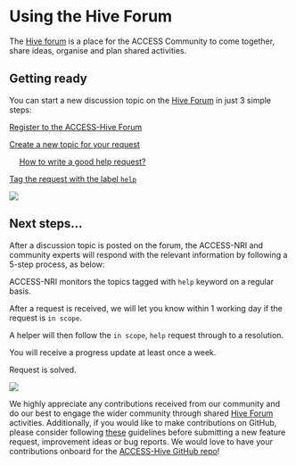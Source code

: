 # Using the Hive Forum

The <a href="https://forum.access-hive.org.au" target="_blank">Hive forum</a> is a place for the ACCESS Community to come together, share ideas, organise and plan shared activities.

## Getting ready

You can start a new discussion topic on the <a href="https://forum.access-hive.org.au" target="_blank">Hive Forum</a> in just 3 simple steps: 

<i class="fa-regular fa-square-check nri-link-color with-padding"></i> <a href="https://forum.access-hive.org.au/docs?topic=884" class="checklist-item bold"> Register to the ACCESS-Hive Forum </a>

<i class="fa-regular fa-square-plus nri-link-color with-padding"></i> <a href="https://forum.access-hive.org.au/docs?topic=790" class="checklist-item bold"> Create a new topic for your request </a>

&emsp; <i class="fa-regular fa-lightbulb nri-orange-color with-padding"></i> <a href="https://forum.access-hive.org.au/docs?topic=790" class="checklist-item small-txt"> How to write a good help request? </a>

<i class="fa-solid fa-tag nri-link-color with-padding fa-sm"></i> <a href="https://forum.access-hive.org.au/docs?topic=846" class="checklist-item bold"> Tag the request with the label `help` </a>

<img class="white-background with-padding with-border" src="/assets/ask-on-forum-diagram.png">

## Next steps...

After a discussion topic is posted on the forum, the ACCESS-NRI and community experts will respond with the relevant information by following a 5-step process, as below: 

<i class="fa-solid fa-magnifying-glass nri-orange-color with-padding fa-sm"></i> ACCESS-NRI monitors the topics tagged with `help` keyword on a regular basis.

<i class="fa-solid fa-hourglass-start nri-orange-color with-padding fa-sm"></i> After a request is received, we will let you know within 1 working day if the request is `in scope`. 

<i class="fa-solid fa-users nri-orange-color with-padding fa-sm"></i> A helper will then follow the `in scope`, `help` request through to a resolution. 

<i class="fa-solid fa-calendar-week nri-orange-color with-padding fa-sm"></i> You will receive a progress update at least once a week. 

<i class="fa-regular fa-circle-check nri-green-color with-padding fa-sm"></i> Request is solved. 

<img class="white-background with-border" src="/assets/access-nri-support.png">

We highly appreciate any contributions received from our community and do our best to engage the wider community through shared <a href="https://forum.access-hive.org.au" target="_blank">Hive Forum</a> activities. Additionally, if you would like to make contributions on GitHub, please consider following <a href="/about/contribute/contribute_on_github">these</a> guidelines before submitting a new feature request, improvement ideas or bug reports. We would love to have your contributions onboard for the <a href="https://github.com/ACCESS-Hive/access-hive.github.io/">ACCESS-Hive GitHub repo</a>!  
